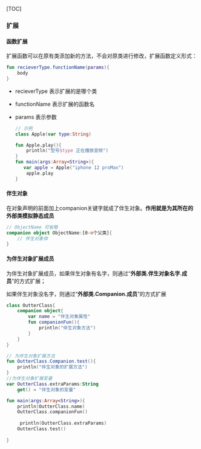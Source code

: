 [TOC]



### 扩展



#### 函数扩展

扩展函数可以在原有类添加新的方法，不会对原类进行修改，扩展函数定义形式：

```kotlin
fun recieverType.functionName(params){
    body
}
```

- recieverType 表示扩展的是哪个类

- functionName 表示扩展的函数名

- params 表示参数

  ```kotlin
  // 示例
  class Apple(var type:String)
  
  fun Apple.play(){
      println("型号$type 正在播放音频")
  }
  fun main(args:Array<String>){
     var apple = Apple("iphone 12 proMax")
      apple.play
  }
  ```

#### 伴生对象

在对象声明的前面加上companion关键字就成了伴生对象。**作用就是为其所在的外部类模拟静态成员**

```kotlin
// ObjectName 可省略
companion object ObjectName:[0-n个父类]{
    // 伴生对象体
}
```



#### 为伴生对象扩展成员

为伴生对象扩展成员，如果伴生对象有名字，则通过“**外部类.伴生对象名字.成员**”的方式扩展；

如果伴生对象没名字，则通过“**外部类.Companion.成员**”的方式扩展

```kotlin
class OutterClass{
    companion object{
        var name = "伴生对象属性"
        fun companionFun(){
            println("伴生对象方法")
        }
    }
}

// 为伴生对象扩展方法
fun OutterClass.Companion.test(){
    println("伴生对象的扩展方法")
}
//为伴生对象扩展变量
var OutterClass.extraParams:String
	get() = "伴生对象的变量"

fun main(args:Array<String>){
    println(OutterClass.name)
    OutterClass.companionFun()
    
     println(OutterClass.extraParams)
    OutterClass.test()
   
}
```
